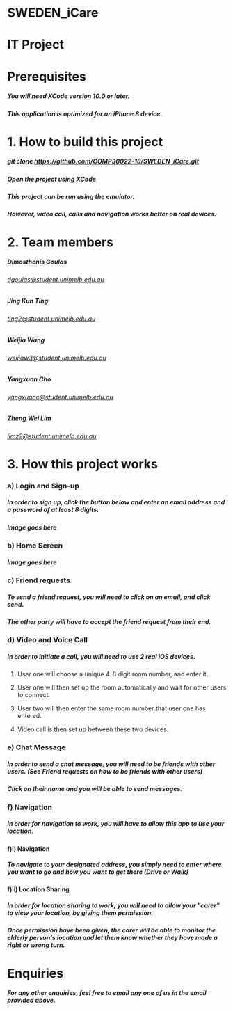 # SWEDEN_iCare

# IT Project

# Prerequisites 

##### You will need XCode version 10.0 or later.

##### This application is optimized for an iPhone 8 device.

# 1. How to build this project

##### git clone https://github.com/COMP30022-18/SWEDEN_iCare.git

##### Open the project using XCode

##### This project can be run using the emulator.
##### However, video call, calls and navigation works better on real devices.

# 2. Team members 

##### Dimosthenis Goulas 
###### dgoulas@student.unimelb.edu.au

##### Jing Kun Ting      
###### ting2@student.unimelb.edu.au

##### Weijia Wang
###### weijiaw3@student.unimelb.edu.au

##### Yangxuan Cho
###### yangxuanc@student.unimelb.edu.au

##### Zheng Wei Lim
###### limz2@student.unimelb.edu.au

# 3. How this project works 

### a) Login and Sign-up

##### In order to sign up, click the button below and enter an email address and a password of at least 8 digits.

##### Image goes here

### b) Home Screen

##### Image goes here

### c) Friend requests

##### To send a friend request, you will need to click on an email, and click send.

##### The other party will have to accept the friend request from their end.

### d) Video and Voice Call

##### In order to initiate a call, you will need to use 2 real iOS devices. 

1. User one will choose a unique 4-8 digit room number, and enter it.

2. User one will then set up the room automatically and wait for other users to connect.

3. User two will then enter the same room number that user one has entered. 

4. Video call is then set up between these two devices. 


### e) Chat Message

##### In order to send a chat message, you will need to be friends with other users. (See Friend requests on how to be friends with other users)

##### Click on their name and you will be able to send messages.

### f) Navigation

##### In order for navigation to work, you will have to allow this app to use your location.

#### f)i) Navigation

##### To navigate to your designated address, you simply need to enter where you want to go and how you want to get there (Drive or Walk)

#### f)ii) Location Sharing

##### In order for location sharing to work, you will need to allow your "carer" to view your location, by giving them permission.

##### Once permission have been given, the carer will be able to monitor the elderly person's location and let them know whether they have made a right or wrong turn.


# Enquiries

##### For any other enquiries, feel free to email any one of us in the email provided above.

